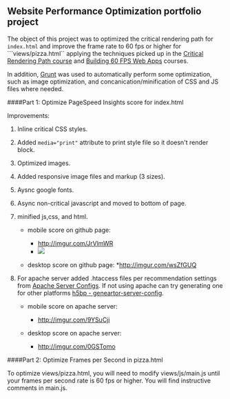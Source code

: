 ## Website Performance Optimization portfolio project

The object of this project was to optimized the critical rendering path for ```index.html``` and improve the frame rate to 60 fps or higher for ```views/pizza.html`` applying the techniques picked up in the [Critical Rendering Path course](https://www.udacity.com/course/ud884) and [Building 60 FPS Web Apps](https://www.udacity.com/course/browser-rendering-optimization--ud860) courses.

In addition, [Grunt](http://gruntjs.com/) was used to automatically perform some optimization, such as image optimization, and concanication/minification of CSS and JS files where needed.



####Part 1: Optimize PageSpeed Insights score for index.html

Improvements:

1. Inline critical CSS styles.
2. Added ```media="print"``` attribute to print style file so it doesn't render block.
3. Optimized images.
4. Added responsive image files and markup (3 sizes).
5. Aysnc google fonts.
5. Async non-critical javascript and moved to bottom of page.
6. minified js,css, and html.
	* mobile score on github page:
		* http://imgur.com/JrVlmWR
		* ![](http://i.imgur.com/JrVlmWR.png)

 	* desktop score on github page:
		*http://imgur.com/wsZfGUQ

7. For apache server added .htaccess files per recommendation settings from [Apache Server Configs](https://github.com/h5bp/server-configs-apache). If not using apache can try generating one for other platforms [h5bp - geneartor-server-config](https://github.com/h5bp/generator-server-configs).

	* mobile score on apache server:
		* http://imgur.com/9YSuCji

	* desktop score on apache server:
		* http://imgur.com/0GSTomo

####Part 2: Optimize Frames per Second in pizza.html

To optimize views/pizza.html, you will need to modify views/js/main.js until your frames per second rate is 60 fps or higher. You will find instructive comments in main.js. 

